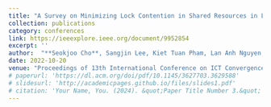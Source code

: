 ```yaml
---
title: "A Survey on Minimizing Lock Contention in Shared Resources in Linux Kernel"
collection: publications
category: conferences
link: https://ieeexplore.ieee.org/document/9952854
excerpt: ''
author:  "**Seokjoo Cho**, Sangjin Lee, Kiet Tuan Pham, Lan Anh Nguyen, Sunggon Kim, Yongseok Son"
date: 2022-10-20
venue: "Proceedings of 13th International Conference on ICT Convergence, ICTC '22"
# paperurl: 'https://dl.acm.org/doi/pdf/10.1145/3627703.3629588'
# slidesurl: 'http://academicpages.github.io/files/slides1.pdf'
# citation: 'Your Name, You. (2024). &quot;Paper Title Number 3.&quot; <i>GitHub Journal of Bugs</i>. 1(3).'
---
```

